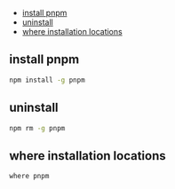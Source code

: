 
- [install pnpm](#install-pnpm)
- [uninstall](#uninstall)
- [where installation locations](#where-installation-locations)


## install pnpm

```sh
npm install -g pnpm

```

## uninstall

```sh
npm rm -g pnpm

```

## where installation locations

```sh
where pnpm

```

